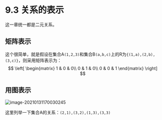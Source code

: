 # 9.3 关系的表示

这一章统一都是二元关系。

## 矩阵表示

这个很简单，就是假设在集合A`(1,2,3)`和集合B`(a,b,c)`上的R为`{(1,a),(2,b),(3,c)}`，则采用矩阵表示为：
$$
\left[
\begin{matrix}
1 & 0 & 0\\
0 & 1 & 0\\
0 & 0 & 1
\end{matrix} 
\right]
$$

## 用图表示

![image-20210131170030245](https://tva1.sinaimg.cn/large/008eGmZEgy1gn6zgj2saaj306h09jt8p.jpg)

这里列举一下集合A的关系：`(2,1),(3,2),(1,3),(3,3)`

